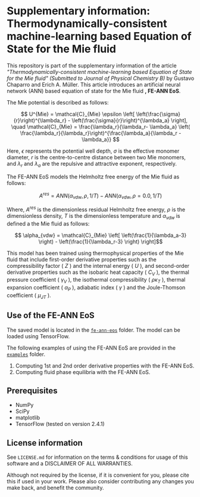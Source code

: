 # Supplementary information: Thermodynamically-consistent machine-learning based Equation of State for the Mie fluid

This repository is part of the supplementary information of the article *"Thermodynamically-consistent machine-learning based Equation of State for the Mie fluid" (Submitted to Journal of Physical Chemistry B)* by Gustavo Chaparro and Erich A. Müller. This article introduces an artificial neural network (ANN) based equation of state for the Mie fluid **, FE-ANN EoS**. 

The Mie potential is described as follows:

$$ U^{Mie} = \mathcal{C}_{Mie} \epsilon \left[ \left(\frac{\sigma}{r}\right)^{\lambda_r} -  \left(\frac{\sigma}{r}\right)^{\lambda_a} \right], \quad \mathcal{C}_{Mie} = \frac{\lambda_r}{\lambda_r- \lambda_a} \left( \frac{\lambda_r}{\lambda_r}\right)^{\frac{\lambda_a}{\lambda_r - \lambda_a}} $$ 

Here, $\epsilon$ represents the potential well depth, $\sigma$ is the effective monomer diameter, $r$ is the centre-to-centre distance between two Mie monomers, and $\lambda_r$ and $\lambda_a$ are the repulsive and attractive exponent, respectively.

The FE-ANN EoS models the Helmholtz free energy of the Mie fluid as follows:


$$ A^{res} = ANN(\alpha_{vdw}, \rho, 1/T) - ANN(\alpha_{vdw}, \rho=0.0, 1/T) $$

Where, $A^{res}$ is the dimensionless residual Helmholtz free energy, $\rho$ is the dimensionless density, $T$ is the dimensionless temperature and $\alpha_{vdw}$ is defined a the Mie fluid as follows:

$$ \alpha_{vdw} = \mathcal{C}_{Mie} \left[ \left(\frac{1}{\lambda_a-3} \right) - \left(\frac{1}{\lambda_r-3} \right) \right]$$

This model has been trained using thermophysical properties of the Mie fluid that include first-order derivative properties such as the compressibility factor ( $Z$ ) and the internal energy ( $U$ ), and second-order derivative properties such as the isobaric heat capacity ( $C_V$ ), the thermal pressure coefficient ( $\gamma_V$ ), the isothermal compressibility ( $\rho\kappa_T$ ), thermal expansion coefficient ( $\alpha_P$ ), adiabatic index ( $\gamma$ ) and the Joule-Thomson coefficient ( $\mu_{JT}$ ).


## Use of the FE-ANN EoS

The saved model is located in the [``fe-ann-eos``](./fe-ann-eos) folder. The model can be loaded using TensorFlow.

The following examples of using the FE-ANN EoS are provided in the [``examples``](./examples) folder.

1. Computing 1st and 2nd order derivative properties with the FE-ANN EoS.
2. Computing fluid phase equilibria with the FE-ANN EoS.


## Prerequisites

- NumPy
- SciPy
- matplotlib
- TensorFlow (tested on version 2.4.1)

## License information

See ``LICENSE.md`` for information on the terms & conditions for usage of this software and a DISCLAIMER OF ALL WARRANTIES.

Although not required by the license, if it is convenient for you, please cite this if used in your work. Please also consider contributing any changes you make back, and benefit the community.